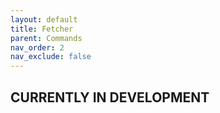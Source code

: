 ```yaml
---
layout: default
title: Fetcher
parent: Commands
nav_order: 2
nav_exclude: false
---
```


## CURRENTLY IN DEVELOPMENT

